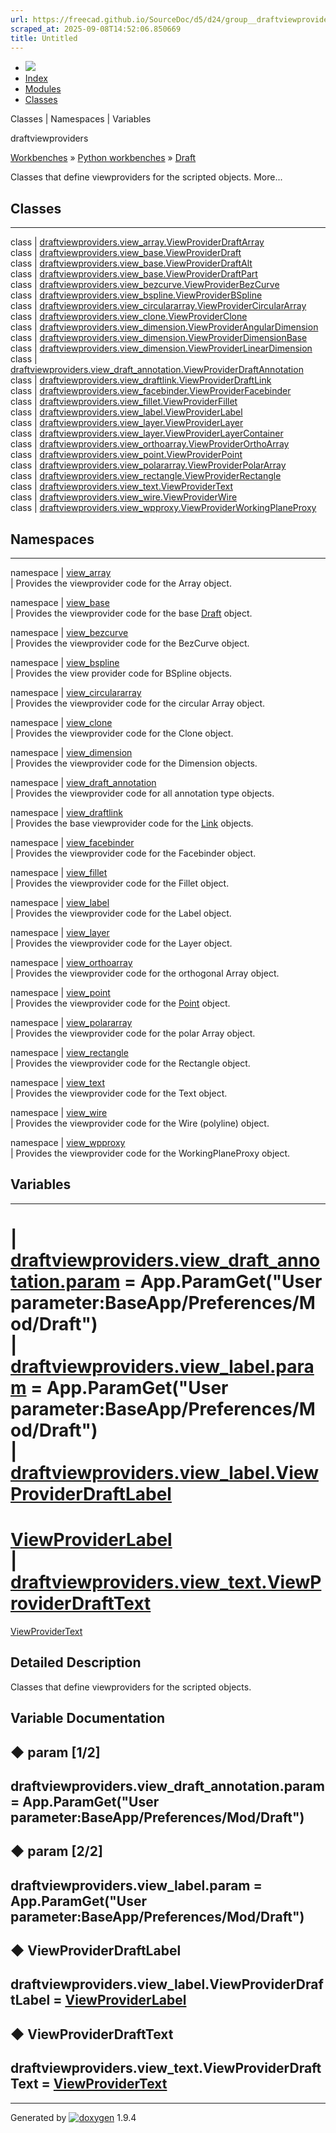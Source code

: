 ```yaml
---
url: https://freecad.github.io/SourceDoc/d5/d24/group__draftviewproviders.html
scraped_at: 2025-09-08T14:52:06.850669
title: Untitled
---
```


  * [ ![](https://www.freecad.org/svg/logo-freecad.svg) ](https://freecadweb.org "FreeCAD")
  * [Index](../../index.html "Index")
  * [Modules](../../modules.html "Modules list")
  * [Classes](../../annotated.html "Annotated list")

Classes | Namespaces | Variables

draftviewproviders

[Workbenches](../../d2/df2/group__WORKBENCHES.html) » [Python
workbenches](../../d1/d82/group__PYTHONWORKBENCHES.html) »
[Draft](../../d1/d35/group__DRAFT.html)

Classes that define viewproviders for the scripted objects. More...

##  Classes  
  
---  
class | [draftviewproviders.view_array.ViewProviderDraftArray](../../dd/def/classdraftviewproviders_1_1view__array_1_1ViewProviderDraftArray.html)  
class | [draftviewproviders.view_base.ViewProviderDraft](../../d6/d1b/classdraftviewproviders_1_1view__base_1_1ViewProviderDraft.html)  
class | [draftviewproviders.view_base.ViewProviderDraftAlt](../../dd/d2f/classdraftviewproviders_1_1view__base_1_1ViewProviderDraftAlt.html)  
class | [draftviewproviders.view_base.ViewProviderDraftPart](../../dd/df1/classdraftviewproviders_1_1view__base_1_1ViewProviderDraftPart.html)  
class | [draftviewproviders.view_bezcurve.ViewProviderBezCurve](../../de/da9/classdraftviewproviders_1_1view__bezcurve_1_1ViewProviderBezCurve.html)  
class | [draftviewproviders.view_bspline.ViewProviderBSpline](../../db/d19/classdraftviewproviders_1_1view__bspline_1_1ViewProviderBSpline.html)  
class | [draftviewproviders.view_circulararray.ViewProviderCircularArray](../../d1/d8d/classdraftviewproviders_1_1view__circulararray_1_1ViewProviderCircularArray.html)  
class | [draftviewproviders.view_clone.ViewProviderClone](../../d4/dc2/classdraftviewproviders_1_1view__clone_1_1ViewProviderClone.html)  
class | [draftviewproviders.view_dimension.ViewProviderAngularDimension](../../d5/d88/classdraftviewproviders_1_1view__dimension_1_1ViewProviderAngularDimension.html)  
class | [draftviewproviders.view_dimension.ViewProviderDimensionBase](../../d6/d45/classdraftviewproviders_1_1view__dimension_1_1ViewProviderDimensionBase.html)  
class | [draftviewproviders.view_dimension.ViewProviderLinearDimension](../../dc/d15/classdraftviewproviders_1_1view__dimension_1_1ViewProviderLinearDimension.html)  
class | [draftviewproviders.view_draft_annotation.ViewProviderDraftAnnotation](../../d2/d24/classdraftviewproviders_1_1view__draft__annotation_1_1ViewProviderDraftAnnotation.html)  
class | [draftviewproviders.view_draftlink.ViewProviderDraftLink](../../d1/d79/classdraftviewproviders_1_1view__draftlink_1_1ViewProviderDraftLink.html)  
class | [draftviewproviders.view_facebinder.ViewProviderFacebinder](../../d0/dc8/classdraftviewproviders_1_1view__facebinder_1_1ViewProviderFacebinder.html)  
class | [draftviewproviders.view_fillet.ViewProviderFillet](../../d5/d6c/classdraftviewproviders_1_1view__fillet_1_1ViewProviderFillet.html)  
class | [draftviewproviders.view_label.ViewProviderLabel](../../d1/d88/classdraftviewproviders_1_1view__label_1_1ViewProviderLabel.html)  
class | [draftviewproviders.view_layer.ViewProviderLayer](../../d5/dcb/classdraftviewproviders_1_1view__layer_1_1ViewProviderLayer.html)  
class | [draftviewproviders.view_layer.ViewProviderLayerContainer](../../d1/dec/classdraftviewproviders_1_1view__layer_1_1ViewProviderLayerContainer.html)  
class | [draftviewproviders.view_orthoarray.ViewProviderOrthoArray](../../d8/d57/classdraftviewproviders_1_1view__orthoarray_1_1ViewProviderOrthoArray.html)  
class | [draftviewproviders.view_point.ViewProviderPoint](../../da/d93/classdraftviewproviders_1_1view__point_1_1ViewProviderPoint.html)  
class | [draftviewproviders.view_polararray.ViewProviderPolarArray](../../d7/d08/classdraftviewproviders_1_1view__polararray_1_1ViewProviderPolarArray.html)  
class | [draftviewproviders.view_rectangle.ViewProviderRectangle](../../d1/d29/classdraftviewproviders_1_1view__rectangle_1_1ViewProviderRectangle.html)  
class | [draftviewproviders.view_text.ViewProviderText](../../db/dd9/classdraftviewproviders_1_1view__text_1_1ViewProviderText.html)  
class | [draftviewproviders.view_wire.ViewProviderWire](../../da/dd2/classdraftviewproviders_1_1view__wire_1_1ViewProviderWire.html)  
class | [draftviewproviders.view_wpproxy.ViewProviderWorkingPlaneProxy](../../da/dbf/classdraftviewproviders_1_1view__wpproxy_1_1ViewProviderWorkingPlaneProxy.html)  
  
##  Namespaces  
  
---  
namespace | [view_array](../../dd/d5c/namespaceview__array.html)  
| Provides the viewprovider code for the Array object.  
  
namespace | [view_base](../../df/dfe/namespaceview__base.html)  
| Provides the viewprovider code for the base
[Draft](../../d4/d1a/namespaceDraft.html) object.  
  
namespace | [view_bezcurve](../../d1/d13/namespaceview__bezcurve.html)  
| Provides the viewprovider code for the BezCurve object.  
  
namespace | [view_bspline](../../d9/d0b/namespaceview__bspline.html)  
| Provides the view provider code for BSpline objects.  
  
namespace | [view_circulararray](../../d9/d76/namespaceview__circulararray.html)  
| Provides the viewprovider code for the circular Array object.  
  
namespace | [view_clone](../../dd/d18/namespaceview__clone.html)  
| Provides the viewprovider code for the Clone object.  
  
namespace | [view_dimension](../../dd/dce/namespaceview__dimension.html)  
| Provides the viewprovider code for the Dimension objects.  
  
namespace | [view_draft_annotation](../../d1/da9/namespaceview__draft__annotation.html)  
| Provides the viewprovider code for all annotation type objects.  
  
namespace | [view_draftlink](../../d6/d50/namespaceview__draftlink.html)  
| Provides the base viewprovider code for the
[Link](../../df/d0c/structLink.html) objects.  
  
namespace | [view_facebinder](../../d8/d07/namespaceview__facebinder.html)  
| Provides the viewprovider code for the Facebinder object.  
  
namespace | [view_fillet](../../d6/d4a/namespaceview__fillet.html)  
| Provides the viewprovider code for the Fillet object.  
  
namespace | [view_label](../../dc/dcf/namespaceview__label.html)  
| Provides the viewprovider code for the Label object.  
  
namespace | [view_layer](../../d1/d50/namespaceview__layer.html)  
| Provides the viewprovider code for the Layer object.  
  
namespace | [view_orthoarray](../../da/deb/namespaceview__orthoarray.html)  
| Provides the viewprovider code for the orthogonal Array object.  
  
namespace | [view_point](../../d5/da8/namespaceview__point.html)  
| Provides the viewprovider code for the [Point](../../dc/d4f/classPoint.html)
object.  
  
namespace | [view_polararray](../../de/d35/namespaceview__polararray.html)  
| Provides the viewprovider code for the polar Array object.  
  
namespace | [view_rectangle](../../dd/d69/namespaceview__rectangle.html)  
| Provides the viewprovider code for the Rectangle object.  
  
namespace | [view_text](../../db/d03/namespaceview__text.html)  
| Provides the viewprovider code for the Text object.  
  
namespace | [view_wire](../../d1/dd3/namespaceview__wire.html)  
| Provides the viewprovider code for the Wire (polyline) object.  
  
namespace | [view_wpproxy](../../d0/d63/namespaceview__wpproxy.html)  
| Provides the viewprovider code for the WorkingPlaneProxy object.  
  
  
##  Variables  
  
---  
|
[draftviewproviders.view_draft_annotation.param](../../d5/d24/group__draftviewproviders.html#gac00e89b9fc4c272c66deb7a58105f99c)
= App.ParamGet("User parameter:BaseApp/Preferences/Mod/Draft")  
|
[draftviewproviders.view_label.param](../../d5/d24/group__draftviewproviders.html#ga58a8fc6219277a596ba11c4942aabcc1)
= App.ParamGet("User parameter:BaseApp/Preferences/Mod/Draft")  
|
[draftviewproviders.view_label.ViewProviderDraftLabel](../../d5/d24/group__draftviewproviders.html#ga5b07d3833f1eb4271e88a3995bee3e06)
=
[ViewProviderLabel](../../d1/d88/classdraftviewproviders_1_1view__label_1_1ViewProviderLabel.html)  
|
[draftviewproviders.view_text.ViewProviderDraftText](../../d5/d24/group__draftviewproviders.html#ga7913ecc0c903a4e204772111d5771076)
=
[ViewProviderText](../../db/dd9/classdraftviewproviders_1_1view__text_1_1ViewProviderText.html)  
  
## Detailed Description

Classes that define viewproviders for the scripted objects.

## Variable Documentation

## ◆ param [1/2]

draftviewproviders.view_draft_annotation.param = App.ParamGet("User
parameter:BaseApp/Preferences/Mod/Draft")  
---  
  
## ◆ param [2/2]

draftviewproviders.view_label.param = App.ParamGet("User
parameter:BaseApp/Preferences/Mod/Draft")  
---  
  
## ◆ ViewProviderDraftLabel

draftviewproviders.view_label.ViewProviderDraftLabel =
[ViewProviderLabel](../../d1/d88/classdraftviewproviders_1_1view__label_1_1ViewProviderLabel.html)  
---  
  
## ◆ ViewProviderDraftText

draftviewproviders.view_text.ViewProviderDraftText =
[ViewProviderText](../../db/dd9/classdraftviewproviders_1_1view__text_1_1ViewProviderText.html)  
---  
  
* * *

Generated by
[![doxygen](../../doxygen.svg)](https://www.doxygen.org/index.html) 1.9.4

